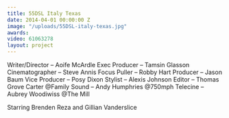 ```yaml
---
title: 55DSL Italy Texas
date: 2014-04-01 00:00:00 Z
image: "/uploads/55DSL-italy-texas.jpg"
awards: 
video: 61063278
layout: project
---
```


Writer/Director – Aoife McArdle
Exec Producer – Tamsin Glasson
Cinematographer – Steve Annis
Focus Puller – Robby Hart
Producer – Jason Baum
Vice Producer – Posy Dixon
Stylist – Alexis Johnson
Editor – Thomas Grove Carter @Family
Sound – Andy Humphries @750mph
Telecine – Aubrey Woodiwiss @The Mill

Starring Brenden Reza and Gillian Vanderslice